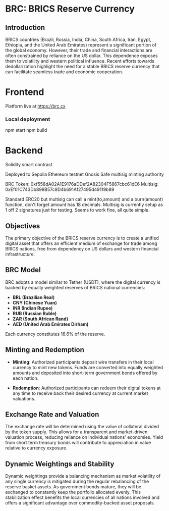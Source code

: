 # BRC: BRICS Reserve Currency

## Introduction

BRICS countries (Brazil, Russia, India, China, South Africa, Iran, Egypt, Ethiopia, and the United Arab Emirates) represent a significant portion of the global economy. However, their trade and financial interactions are often constrained by reliance on the US dollar. This dependence exposes them to volatility and western political influence. Recent efforts towards dedollarization highlight the need for a stable BRICS reserve currency that can facilitate seamless trade and economic cooperation.

# Frontend

Platform live at https://brc.cx

### Local deployment
npm start
npm build

# Backend
Solidity smart contract

Deployed to Sepolia Ethereum testnet
Gnosis Safe multisig minting authority

BRC Token: 0xf558dA02A1E9176aDDef2A82304F5867cbc61dE6
Multisig: 0xEf01C743Db898B57c9D4b691Af27495d49119b89

Standard ERC20 but multisig can call a mint(to,amount) and a burn(amount) function, don't forget amount has 18 decimals. Multisig is currently setup as 1 off 2 signatures just for testing. Seems to work fine, all quite simple.

## Objectives

The primary objective of the BRICS reserve currency is to create a unified digital asset that offers an efficient medium of exchange for trade among BRICS nations, free from dependency on US dollars and western financial infrastructure.

## BRC Model

BRC adopts a model similar to Tether (USDT), where the digital currency is backed by equally weighted reserves of BRICS national currencies:

- **BRL (Brazilian Real)**
- **CNY (Chinese Yuan)**
- **INR (Indian Rupee)**
- **RUB (Russian Ruble)**
- **ZAR (South African Rand)**
- **AED (United Arab Emirates Dirham)**

Each currency constitutes 16.6% of the reserve.

## Minting and Redemption

- **Minting**: Authorized participants deposit wire transfers in their local currency to mint new tokens. Funds are converted into equally weighted amounts and deposited into short-term government bonds offered by each nation.

- **Redemption**: Authorized participants can redeem their digital tokens at any time to receive back their desired currency at current market valuations.

## Exchange Rate and Valuation

The exchange rate will be determined using the value of collateral divided by the token supply. This allows for a transparent and market-driven valuation process, reducing reliance on individual nations' economies. Yield from short term treasury bonds will contribute to appreciation in value relative to currency exposure. 

## Dynamic Weightings and Stability

Dynamic weightings provide a balancing mechanism as market volatility of any single currency is mitigated during the regular rebalancing of the reserve basket assets. As government bonds mature, they will be exchanged to constantly keep the portfolio allocated evenly. This stabilization effect benefits the local currencies of all nations involved and offers a significant advantage over commodity-backed asset proposals.
